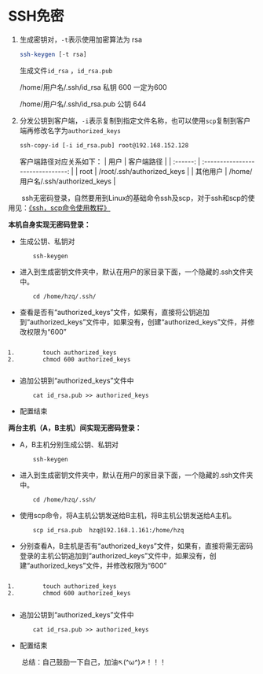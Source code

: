 # SSH免密

1. 生成密钥对，`-t`表示使用加密算法为 rsa

   ```sh
   ssh-keygen [-t rsa]
   ```
   生成文件`id_rsa`
   ，`id_rsa.pub`

   /home/用户名/.ssh/id_rsa          私钥   600  一定为600

   /home/用户名/.ssh/id_rsa.pub    公钥  644

2. 分发公钥到客户端，`-i`表示复制到指定文件名称，也可以使用`scp`复制到客户端再修改名字为`authorized_keys`

   ```sh
   ssh-copy-id [-i id_rsa.pub] root@192.168.152.128
   ```
   客户端路径对应关系如下：
   |   用户   |            客户端路径             |
   | :------: | :-------------------------------: |
   |   root   |    /root/.ssh/authorized_keys     |
   | 其他用户 | /home/用户名/.ssh/authorized_keys |

   

<div class="htmledit_views" id="content_views">

<p>&nbsp; &nbsp; &nbsp; &nbsp;ssh无密码登录，自然要用到Linux的基础命令ssh及scp，对于ssh和scp的使用见：<a href="http://blog.csdn.net/mmd0308/article/details/73770007">《ssh，scp命令使用教程》</a></p>
<p><strong>本机自身实现无密码登录：</strong></p>
<p></p>
<ul><li>生成公钥、私钥对</li></ul><div><pre><code class="language-java hljs">       ssh-keygen</code><div class="hljs-button {2}" data-title="复制" onclick="hljs.copyCode(event)"></div></pre>
<ul><li>进入到生成密钥文件夹中，默认在用户的家目录下面，一个隐藏的.ssh文件夹中。</li></ul></div>
<p></p>
<p></p>
<pre><code class="language-java hljs">       cd /home/hzq/.ssh/</code><div class="hljs-button {2}" data-title="复制" onclick="hljs.copyCode(event)"></div></pre>
<p></p>
<ul><li>查看是否有“authorized_keys”文件，如果有，直接将公钥追加到“authorized_keys”文件中，如果没有，创建“authorized_keys”文件，并修改权限为“600”</li></ul><p></p>
<p></p>
<pre><code class="language-java hljs"><ol class="hljs-ln"><li><div class="hljs-ln-numbers"><div class="hljs-ln-line hljs-ln-n" data-line-number="1"></div></div><div class="hljs-ln-code"><div class="hljs-ln-line">       touch authorized_keys</div></div></li><li><div class="hljs-ln-numbers"><div class="hljs-ln-line hljs-ln-n" data-line-number="2"></div></div><div class="hljs-ln-code"><div class="hljs-ln-line">       chmod <span class="hljs-number">600</span> authorized_keys </div></div></li></ol></code><div class="hljs-button {2}" data-title="复制" onclick="hljs.copyCode(event)"></div></pre>
<p></p>
<ul><li>追加公钥到“authorized_keys”文件中</li></ul><pre><code class="language-java hljs">       cat id_rsa.pub &gt;&gt; authorized_keys </code><div class="hljs-button {2}" data-title="复制" onclick="hljs.copyCode(event)"></div></pre>
<ul><li>配置结束</li></ul><p></p>
<p><strong>两台主机（A，B主机）间实现无密码登录：</strong></p>
<p></p>
<ul><li>A，B主机分别生成公钥、私钥对</li></ul><div><pre><code class="language-java hljs">       ssh-keygen</code><div class="hljs-button {2}" data-title="复制" onclick="hljs.copyCode(event)"></div></pre>
<ul><li>进入到生成密钥文件夹中，默认在用户的家目录下面，一个隐藏的.ssh文件夹中。</li></ul></div>
<p></p>
<pre><code class="language-java hljs">       cd /home/hzq/.ssh/</code><div class="hljs-button {2}" data-title="复制" onclick="hljs.copyCode(event)"></div></pre>
<div>
<ul><li>使用scp命令，将A主机公钥发送给B主机，将B主机公钥发送给A主机。</li></ul><div><pre><code class="language-java hljs">       scp id_rsa.pub  hzq@<span class="hljs-number">192.168</span>.1.161:/home/hzq</code><div class="hljs-button {2}" data-title="复制" onclick="hljs.copyCode(event)"></div></pre></div>
</div>
<ul><li>分别查看A，B主机是否有“authorized_keys”文件，如果有，直接将需无密码登录的主机公钥追加到“authorized_keys”文件中，如果没有，创建“authorized_keys”文件，并修改权限为“600”</li></ul><p></p>
<pre><code class="language-java hljs"><ol class="hljs-ln"><li><div class="hljs-ln-numbers"><div class="hljs-ln-line hljs-ln-n" data-line-number="1"></div></div><div class="hljs-ln-code"><div class="hljs-ln-line">       touch authorized_keys</div></div></li><li><div class="hljs-ln-numbers"><div class="hljs-ln-line hljs-ln-n" data-line-number="2"></div></div><div class="hljs-ln-code"><div class="hljs-ln-line">       chmod <span class="hljs-number">600</span> authorized_keys </div></div></li></ol></code><div class="hljs-button {2}" data-title="复制" onclick="hljs.copyCode(event)"></div></pre>
<ul><li>追加公钥到“authorized_keys”文件中</li></ul><pre><code class="language-java hljs">       cat id_rsa.pub &gt;&gt; authorized_keys </code><div class="hljs-button {2}" data-title="复制" onclick="hljs.copyCode(event)"></div></pre>
<ul><li>配置结束</li></ul><p>&nbsp; &nbsp; &nbsp; &nbsp;总结：自己鼓励一下自己，加油↖(^ω^)↗！！！</p>
<p><br></p>
